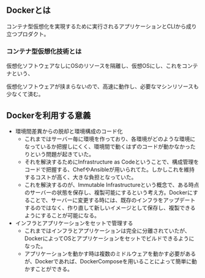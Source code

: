 ## Dockerとは
コンテナ型仮想化を実現するために実行されるアプリケーションとCLIから成り立つプロダクト。

### コンテナ型仮想化技術とは
仮想化ソフトウェアなしにOSのリソースを隔離し、仮想OSにし、これをコンテナという、

仮想化ソフトウェアが挟まらないので、高速に動作し、必要なマシンリソースも少なくて済む。

## Dockerを利用する意義
- 環境間差異からの脱却と環境構成のコード化
  - これまではサーバー毎に環境を作っており、各環境がどのような環境になっているか把握しにくく、環境間で動くはずのコードが動かなかったりという問題が起きていた。
  - それを解決するためにInfrastructure as Codeということで、構成管理をコードで把握する、ChefやAnsibleが用いられてた。しかしこれを維持するコストが高く、大きな負担となっていた。
  - これを解決するのが、Immutable Infrastructureという概念で、ある時点のサーバーの状態を保存し、複製可能にするという考え方。Dockerにすることで、サーバーに変更する時には、既存のインフラをアップデートするのではなく、作り直して新しいイメージとして保存し、複製できるようにすることが可能になる。
- インフラとアプリケーションをセットで管理する
  - これまではインフラとアプリケーションは完全に分離されていたが、DockerによってOSとアプリケーションをセットでビルドできるようになった。
  - アプリケーションを動かす時は複数のミドルウェアを動かす必要があるが、Dockerであれば、DockerComposeを用いることによって簡単に動かすことができる。
